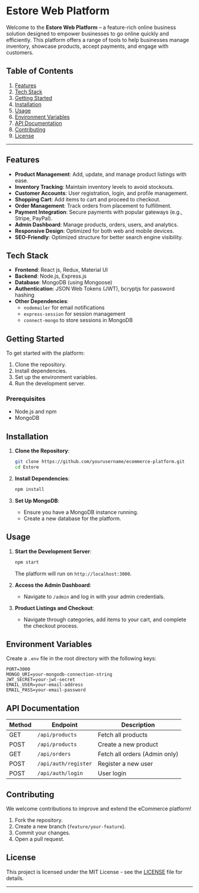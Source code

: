 

# Estore Web Platform

Welcome to the **Estore Web Platform** – a feature-rich online business solution designed to empower businesses to go online quickly and efficiently. This platform offers a range of tools to help businesses manage inventory, showcase products, accept payments, and engage with customers.

## Table of Contents

1. [Features](#features)
2. [Tech Stack](#tech-stack)
3. [Getting Started](#getting-started)
4. [Installation](#installation)
5. [Usage](#usage)
6. [Environment Variables](#environment-variables)
7. [API Documentation](#api-documentation)
8. [Contributing](#contributing)
9. [License](#license)

---

## Features

- **Product Management**: Add, update, and manage product listings with ease.
- **Inventory Tracking**: Maintain inventory levels to avoid stockouts.
- **Customer Accounts**: User registration, login, and profile management.
- **Shopping Cart**: Add items to cart and proceed to checkout.
- **Order Management**: Track orders from placement to fulfillment.
- **Payment Integration**: Secure payments with popular gateways (e.g., Stripe, PayPal).
- **Admin Dashboard**: Manage products, orders, users, and analytics.
- **Responsive Design**: Optimized for both web and mobile devices.
- **SEO-Friendly**: Optimized structure for better search engine visibility.

## Tech Stack

- **Frontend**: React js, Redux, Material UI
- **Backend**: Node.js, Express.js
- **Database**: MongoDB (using Mongoose)
- **Authentication**: JSON Web Tokens (JWT), bcryptjs for password hashing
- **Other Dependencies**: 
  - `nodemailer` for email notifications
  - `express-session` for session management
  - `connect-mongo` to store sessions in MongoDB

## Getting Started

To get started with the platform:

1. Clone the repository.
2. Install dependencies.
3. Set up the environment variables.
4. Run the development server.

### Prerequisites

- Node.js and npm
- MongoDB

## Installation

1. **Clone the Repository**:
   ```bash
   git clone https://github.com/yourusername/ecommerce-platform.git
   cd Estore
   ```

2. **Install Dependencies**:
   ```bash
   npm install
   ```

3. **Set Up MongoDB**:
   - Ensure you have a MongoDB instance running. 
   - Create a new database for the platform.

## Usage

1. **Start the Development Server**:
   ```bash
   npm start
   ```
   The platform will run on `http://localhost:3000`.

2. **Access the Admin Dashboard**:
   - Navigate to `/admin` and log in with your admin credentials.

3. **Product Listings and Checkout**:
   - Navigate through categories, add items to your cart, and complete the checkout process.

## Environment Variables

Create a `.env` file in the root directory with the following keys:

```plaintext
PORT=3000
MONGO_URI=your-mongodb-connection-string
JWT_SECRET=your-jwt-secret
EMAIL_USER=your-email-address
EMAIL_PASS=your-email-password
```

## API Documentation

| Method | Endpoint              | Description                   |
|--------|------------------------|-------------------------------|
| GET    | `/api/products`       | Fetch all products            |
| POST   | `/api/products`       | Create a new product          |
| GET    | `/api/orders`         | Fetch all orders (Admin only) |
| POST   | `/api/auth/register`  | Register a new user           |
| POST   | `/api/auth/login`     | User login                    |

## Contributing

We welcome contributions to improve and extend the eCommerce platform! 

1. Fork the repository.
2. Create a new branch (`feature/your-feature`).
3. Commit your changes.
4. Open a pull request.

## License

This project is licensed under the MIT License - see the [LICENSE](LICENSE) file for details.

---

